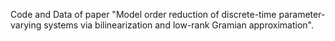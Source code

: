 Code and Data of paper "Model order reduction of discrete-time parameter-varying systems via bilinearization and low-rank Gramian approximation".
